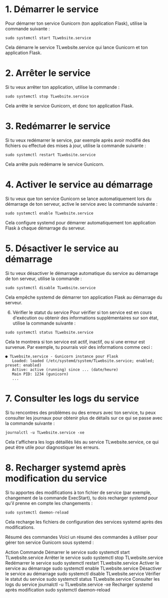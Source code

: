 # 1. Démarrer le service
Pour démarrer ton service Gunicorn (ton application Flask), utilise la commande suivante :
```
sudo systemctl start TLwebsite.service
```

Cela démarre le service TLwebsite.service qui lance Gunicorn et ton application Flask.

# 2. Arrêter le service
Si tu veux arrêter ton application, utilise la commande :
```
sudo systemctl stop TLwebsite.service
```

Cela arrête le service Gunicorn, et donc ton application Flask.

# 3. Redémarrer le service
Si tu veux redémarrer le service, par exemple après avoir modifié des fichiers ou effectué des mises à jour, utilise la commande suivante :
```
sudo systemctl restart TLwebsite.service
```

Cela arrête puis redémarre le service Gunicorn.

# 4. Activer le service au démarrage
Si tu veux que ton service Gunicorn se lance automatiquement lors du démarrage de ton serveur, active le service avec la commande suivante :
```
sudo systemctl enable TLwebsite.service
```

Cela configure systemd pour démarrer automatiquement ton application Flask à chaque démarrage du serveur.

# 5. Désactiver le service au démarrage
Si tu veux désactiver le démarrage automatique du service au démarrage de ton serveur, utilise la commande :
```
sudo systemctl disable TLwebsite.service
```

Cela empêche systemd de démarrer ton application Flask au démarrage du serveur.

6. Vérifier le statut du service
Pour vérifier si ton service est en cours d'exécution ou obtenir des informations supplémentaires sur son état, utilise la commande suivante :
```
sudo systemctl status TLwebsite.service
```

Cela te montrera si ton service est actif, inactif, ou si une erreur est survenue. Par exemple, tu pourrais voir des informations comme ceci :

```
● TLwebsite.service - Gunicorn instance pour Flask
   Loaded: loaded (/etc/systemd/system/TLwebsite.service; enabled; preset: enabled)
   Active: active (running) since ... (date/heure)
   Main PID: 1234 (gunicorn)
   ...
```

# 7. Consulter les logs du service
Si tu rencontres des problèmes ou des erreurs avec ton service, tu peux consulter les journaux pour obtenir plus de détails sur ce qui se passe avec la commande suivante :

```
journalctl -u TLwebsite.service -xe
```

Cela t'affichera les logs détaillés liés au service TLwebsite.service, ce qui peut être utile pour diagnostiquer les erreurs.

# 8. Recharger systemd après modification du service
Si tu apportes des modifications à ton fichier de service (par exemple, changement de la commande ExecStart), tu dois recharger systemd pour qu'il prenne en compte les changements :
```
sudo systemctl daemon-reload
```

Cela recharge les fichiers de configuration des services systemd après des modifications.

Résumé des commandes
Voici un résumé des commandes à utiliser pour gérer ton service Gunicorn sous systemd :

Action	Commande
Démarrer le service	sudo systemctl start TLwebsite.service
Arrêter le service	sudo systemctl stop TLwebsite.service
Redémarrer le service	sudo systemctl restart TLwebsite.service
Activer le service au démarrage	sudo systemctl enable TLwebsite.service
Désactiver le service au démarrage	sudo systemctl disable TLwebsite.service
Vérifier le statut du service	sudo systemctl status TLwebsite.service
Consulter les logs du service	journalctl -u TLwebsite.service -xe
Recharger systemd après modification	sudo systemctl daemon-reload